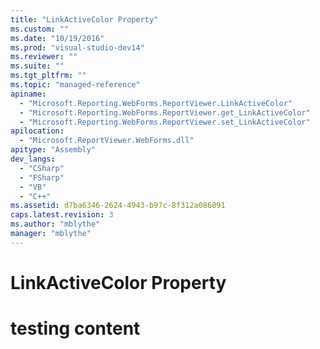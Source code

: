 ```yaml
---
title: "LinkActiveColor Property"
ms.custom: ""
ms.date: "10/19/2016"
ms.prod: "visual-studio-dev14"
ms.reviewer: ""
ms.suite: ""
ms.tgt_pltfrm: ""
ms.topic: "managed-reference"
apiname: 
  - "Microsoft.Reporting.WebForms.ReportViewer.LinkActiveColor"
  - "Microsoft.Reporting.WebForms.ReportViewer.get_LinkActiveColor"
  - "Microsoft.Reporting.WebForms.ReportViewer.set_LinkActiveColor"
apilocation: 
  - "Microsoft.ReportViewer.WebForms.dll"
apitype: "Assembly"
dev_langs: 
  - "CSharp"
  - "FSharp"
  - "VB"
  - "C++"
ms.assetid: d7ba6346-2624-4943-b97c-8f312a086091
caps.latest.revision: 3
ms.author: "mblythe"
manager: "mblythe"
---
```

# LinkActiveColor Property
# testing content